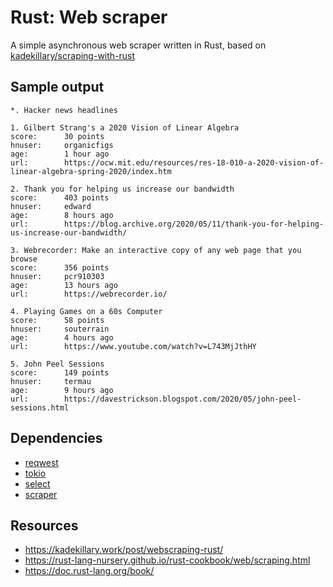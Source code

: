 # Rust: Web scraper

A simple asynchronous web scraper written in Rust, based on [kadekillary/scraping-with-rust](https://kadekillary.work/post/webscraping-rust/)


## Sample output
```
*. Hacker news headlines

1. Gilbert Strang's a 2020 Vision of Linear Algebra
score:		30 points
hnuser:		organicfigs
age:		1 hour ago
url:		https://ocw.mit.edu/resources/res-18-010-a-2020-vision-of-linear-algebra-spring-2020/index.htm

2. Thank you for helping us increase our bandwidth
score:		403 points
hnuser:		edward
age:		8 hours ago
url:		https://blog.archive.org/2020/05/11/thank-you-for-helping-us-increase-our-bandwidth/

3. Webrecorder: Make an interactive copy of any web page that you browse
score:		356 points
hnuser:		pcr910303
age:		13 hours ago
url:		https://webrecorder.io/

4. Playing Games on a 60s Computer
score:		58 points
hnuser:		souterrain
age:		4 hours ago
url:		https://www.youtube.com/watch?v=L743MjJthHY

5. John Peel Sessions
score:		149 points
hnuser:		termau
age:		9 hours ago
url:		https://davestrickson.blogspot.com/2020/05/john-peel-sessions.html
```


## Dependencies

- [reqwest](https://github.com/seanmonstar/reqwest)
- [tokio](https://github.com/tokio-rs/tokio)
- [select](https://github.com/utkarshkukreti/select.rs)
- [scraper](https://github.com/causal-agent/scraper)


## Resources

- https://kadekillary.work/post/webscraping-rust/
- https://rust-lang-nursery.github.io/rust-cookbook/web/scraping.html
- https://doc.rust-lang.org/book/
